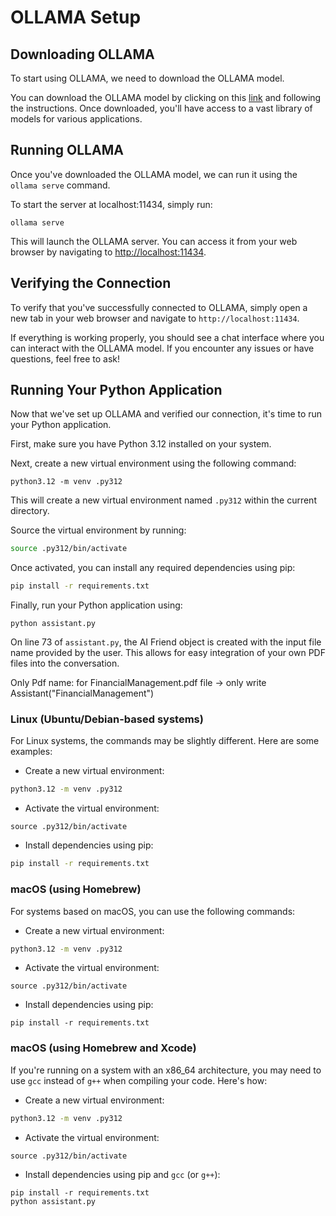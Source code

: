 # OLLAMA Setup

## Downloading OLLAMA

To start using OLLAMA, we need to download the OLLAMA model.

You can download the OLLAMA model by clicking on this [link](https://ollama.com/download) and following the instructions. Once downloaded, you'll have access to a vast library of models for various applications.

## Running OLLAMA

Once you've downloaded the OLLAMA model, we can run it using the `ollama serve` command.

To start the server at localhost:11434, simply run:
```
ollama serve
```

This will launch the OLLAMA server. You can access it from your web browser by navigating to [http://localhost:11434](http://localhost:11434).

## Verifying the Connection

To verify that you've successfully connected to OLLAMA, simply open a new tab in your web browser and navigate to `http://localhost:11434`.

If everything is working properly, you should see a chat interface where you can interact with the OLLAMA model. If you encounter any issues or have questions, feel free to ask!

## Running Your Python Application

Now that we've set up OLLAMA and verified our connection, it's time to run your Python application.

First, make sure you have Python 3.12 installed on your system.

Next, create a new virtual environment using the following command:
```
python3.12 -m venv .py312
```

This will create a new virtual environment named `.py312` within the current directory.

Source the virtual environment by running:
```bash
source .py312/bin/activate
```

Once activated, you can install any required dependencies using pip:
```bash
pip install -r requirements.txt
```

Finally, run your Python application using:
```
python assistant.py
```

On line 73 of `assistant.py`, the AI Friend object is created with the input file name provided by the user. This allows for easy integration of your own PDF files into the conversation.

Only Pdf name: for FinancialManagement.pdf file -> only write Assistant("FinancialManagement")

### Linux (Ubuntu/Debian-based systems)

For Linux systems, the commands may be slightly different. Here are some examples:

*   Create a new virtual environment:
```bash
python3.12 -m venv .py312
```
*   Activate the virtual environment:
```
source .py312/bin/activate
```
*   Install dependencies using pip:
```bash
pip install -r requirements.txt
```

### macOS (using Homebrew)

For systems based on macOS, you can use the following commands:

*   Create a new virtual environment:
```bash
python3.12 -m venv .py312
```
*   Activate the virtual environment:
 ```
source .py312/bin/activate
```

*   Install dependencies using pip:
```
pip install -r requirements.txt
```

### macOS (using Homebrew and Xcode)

If you're running on a system with an x86_64 architecture, you may need to use `gcc` instead of `g++` when compiling your code. Here's how:

*   Create a new virtual environment:
```bash
python3.12 -m venv .py312
```
*   Activate the virtual environment:
```
source .py312/bin/activate
```

*   Install dependencies using pip and `gcc` (or `g++`):
```
pip install -r requirements.txt
python assistant.py 
```
